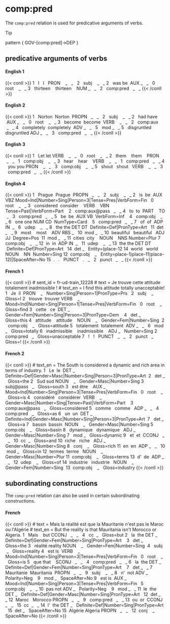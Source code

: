 # comp:pred

The `comp:pred` relation is used for predicative arguments of verbs.

>[!tip]
> pattern { GOV-[comp:pred]->DEP }


## predicative arguments of verbs
<!-- tabs:start -->
#### **English 1**
{{< conll >}}
1   I   I   PRON    _   _   2   subj    _   _
2   was be  AUX _   _   0   root    _   _
3   thirteen    thirteen    NUM _   _   2   comp:pred   _   _
{{< /conll >}}

#### **English 2**
{{< conll >}}
1   Norton  Norton  PROPN   _   _   2   subj    _   _
2   had have    AUX _   _   0   root    _   _
3   become  become  VERB    _   _   2   comp:aux    _   _
4   completely  completely  ADV _   _   5   mod _   _
5   disgruntled disgruntled ADJ _   _   3   comp:pred   _   _
{{< /conll >}}

#### **English 3**
{{< conll >}}
1   Let let VERB    _   _   0   root    _   _
2   them    them    PRON    _   _   1   comp:obj    _   _
3   hear    hear    VERB    _   _   1   comp:pred   _   _
4   you you PRON    _   _   3   comp:obj    _   _
5   shout   shout   VERB    _   _   3   comp:pred   _   _
{{< /conll >}}

#### **English 4**
{{< conll >}}
1   Prague  Prague  PROPN   _   _   2   subj    _   _
2   is  be  AUX VBZ Mood=Ind|Number=Sing|Person=3|Tense=Pres|VerbForm=Fin   0   root    _   _
3   considered  consider    VERB    VBN Tense=Past|VerbForm=Part    2   comp:aux@pass   _   _
4   to  to  PART    TO  _   3   comp:pred   _   _
5   be  be  AUX VB  VerbForm=Inf    4   comp:obj    _   _
6   one one NUM CD  NumType=Card    5   comp:pred   _   _
7   of  of  ADP IN  _   6   udep    _   _
8   the the DET DT  Definite=Def|PronType=Art   11  det _   _
9   most    most    ADV RBS _   10  mod _   _
10  beautiful   beautiful   ADJ JJ  Degree=Pos  11  mod _   _
11  cities  city    NOUN    NNS Number=Plur 7   comp:obj    _   _
12  in  in  ADP IN  _   11  udep    _   _
13  the the DET DT  Definite=Def|PronType=Art   14  det _   Entity=(place-12
14  world   world   NOUN    NN  Number=Sing 12  comp:obj    _   Entity=place-1)place-11)place-12)|SpaceAfter=No
15  .   .   PUNCT   .   _   2   punct   _   _
{{< /conll >}}

#### **French 1**
{{< conll >}}
\# sent_id = fr-ud-train_12228
\# text = Je trouve cette attitude totalement inadmissible !
\# text_en = I find this attitude totally unacceptable!
1   Je  il  PRON    _   Number=Sing|Person=1|PronType=Prs   2   subj    _   Gloss=I
2   trouve  trouver VERB    _   Mood=Ind|Number=Sing|Person=1|Tense=Pres|VerbForm=Fin   0   root    _   Gloss=find
3   cette   ce  DET _   Gender=Fem|Number=Sing|Person=3|PronType=Dem    4   det _   Gloss=this
4   attitude    attitude    NOUN    _   Gender=Fem|Number=Sing  2   comp:obj    _   Gloss=attitude
5   totalement  totalement  ADV _   _   6   mod _   Gloss=totally
6   inadmissible    inadmissible    ADJ _   Number=Sing 2   comp:pred   _   Gloss=unacceptable
7   !   !   PUNCT   _   _   2   punct   _   Gloss=!
{{< /conll >}}

#### **French 2**
{{< conll >}}
\# text_en = The South is considered a dynamic and rich area in terms of industry.
1   Le  le  DET _   Definite=Def|Gender=Masc|Number=Sing|Person=3|PronType=Art  2   det _   Gloss=the
2   Sud sud NOUN    _   Gender=Masc|Number=Sing 3   subj@pass   _   Gloss=south
3   est être    AUX _   Mood=Ind|Number=Sing|Person=3|Tense=Pres|VerbForm=Fin   0   root    _   Gloss=is
4   considéré   considérer  VERB    _   Gender=Masc|Number=Sing|Tense=Past|VerbForm=Part    3   comp:aux@pass   _   Gloss=considered
5   comme   comme   ADP _   _   4   comp:pred   _   Gloss=as
6   un  un  DET _   Definite=Ind|Gender=Masc|Number=Sing|Person=3|PronType=Art  7   det _   Gloss=a
7   bassin  bassin  NOUN    _   Gender=Masc|Number=Sing 5   comp:obj    _   Gloss=basin
8   dynamique   dynamique   ADJ _   Gender=Masc|Number=Sing 7   mod _   Gloss=dynamic
9   et  et  CCONJ   _   _   10  cc  _   Gloss=and
10  riche   riche   ADJ _   Gender=Masc|Number=Sing 8   conj    _   Gloss=rich
11  en  en  ADP _   _   10  mod _   Gloss=in
12  termes  terme   NOUN    _   Gender=Masc|Number=Plur 11  comp:obj    _   Gloss=terms
13  d'  de  ADP _   _   12  udep    _   Gloss=of
14  industrie   industrie   NOUN    _   Gender=Fem|Number=Sing  13  comp:obj    _   Gloss=industry
{{< /conll >}}
<!-- tabs:end -->
  
## subordinating constructions
The `comp:pred` relation can also be used in certain subordinating constructions.

  
<!-- tabs:start -->
#### **French**
{{< conll >}}
\# text = Mais la réalité est que la Mauritanie n'est pas le Maroc ou l'Algérie
\# text_en = But the reality is that Mauritania isn't Morocco or Algeria.
1   Mais    but CCONJ   _   _   4   cc  _   Gloss=but
2   la  the DET _   Definite=Def|Gender=Fem|Number=Sing|PronType=Art    3   det _   Gloss=the
3   réalité reality NOUN    _   Gender=Fem|Number=Sing  4   subj    _   Gloss=reality
4   est is  VERB    _   Mood=Ind|Number=Sing|Person=3|Tense=Pres|VerbForm=Fin   0   root    _   Gloss=is
5   que that    SCONJ   _   _   4   comp:pred   _   _
6   la  the DET _   Definite=Def|Gender=Fem|Number=Sing|PronType=Art    7   det _   _
7   Mauritanie  Mauritania  PROPN   _   _   9   subj    _   _
8   n'  not ADV _   Polarity=Neg    9   mod _   SpaceAfter=No
9   est is  AUX _   Mood=Ind|Number=Sing|Person=3|Tense=Pres|VerbForm=Fin   5   comp:obj    _   _
10  pas not ADV _   Polarity=Neg    9   mod _   _
11  le  the DET _   Definite=Def|Gender=Masc|Number=Sing|PronType=Art   12  det _   _
12  Maroc   Morocco PROPN   _   _   9   comp:pred   _   _
13  ou  or  CCONJ   _   _   15  cc  _   _
14  l'  the DET _   Definite=Def|Number=Sing|PronType=Art   15  det _   SpaceAfter=No
15  Algérie Algeria PROPN   _   _   12  conj    _   SpaceAfter=No
{{< /conll >}}
<!-- tabs:end -->




